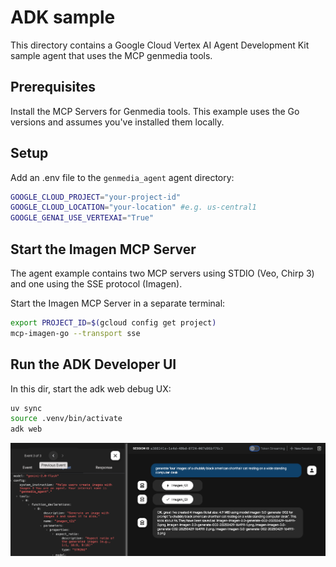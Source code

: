 # ADK sample

This directory contains a Google Cloud Vertex AI Agent Development Kit sample agent that uses the MCP genmedia tools.

## Prerequisites

Install the MCP Servers for Genmedia tools. This example uses the Go versions and assumes you've installed them locally.

## Setup

Add an .env file to the `genmedia_agent` agent directory:

```bash
GOOGLE_CLOUD_PROJECT="your-project-id"
GOOGLE_CLOUD_LOCATION="your-location" #e.g. us-central1
GOOGLE_GENAI_USE_VERTEXAI="True"
```

## Start the Imagen MCP Server

The agent example contains two MCP servers using STDIO (Veo, Chirp 3) and one using the SSE protocol (Imagen).

Start the Imagen MCP Server in a separate terminal:

```bash
export PROJECT_ID=$(gcloud config get project)
mcp-imagen-go --transport sse
```


## Run the ADK Developer UI

In this dir, start the adk web debug UX:

```bash
uv sync
source .venv/bin/activate
adk web
```

![adk web screenshot](./assets/adk-genmedia-mcp.png)